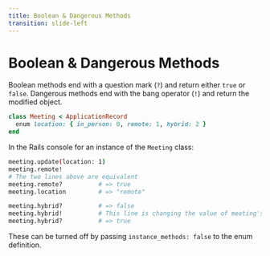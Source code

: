 ```yaml
---
title: Boolean & Dangerous Methods
transition: slide-left
---
```


# Boolean & Dangerous Methods

Boolean methods end with a question mark (`?`) and return either `true` or `false`. Dangerous methods end with the bang operator (`!`) and return the modified object.

```rb {hide|*} filename="app/models/meeting.rb"
class Meeting < ApplicationRecord
  enum location: { in_person: 0, remote: 1, hybrid: 2 }
end
```

In the Rails console for an instance of the `Meeting` class:

```sh {hide|1|1-3|1-5|1-7|1-8|1-9}
meeting.update(location: 1)
meeting.remote!
# The two lines above are equivalent
meeting.remote?          # => true
meeting.location         # => "remote"

meeting.hybrid?          # => false
meeting.hybrid!          # This line is changing the value of meeting's location attribute from remote to hybrid
meeting.hybrid?          # => true
```

These can be turned off by passing `instance_methods: false` to the enum definition.

<!--
These are instance methods
-->
